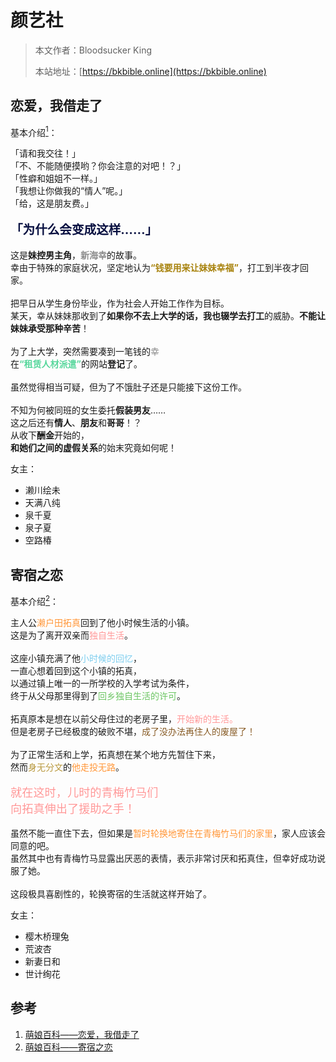 # 颜艺社

> 本文作者：Bloodsucker King
>
> 本站地址：[https://bkbible.online](https://bkbible.online)

## 恋爱，我借走了
基本介绍[<sup>1</sup>](#refer-anchor-1)：
<p>「请和我交往！」<br>
「不、不能随便摸哟？你会注意的对吧！？」<br>
「性癖和姐姐不一样。」<br>
「我想让你做我的“情人”呢。」<br>
「给，这是朋友费。」<br>
<br>
<span style="font-size: 140%; color: #070F40;"><b>「为什么会变成这样……」</b></span><br>
<br>
这是<b>妹控男主角</b>，<span style="color:#8C8C8C;font-weight:bold;">新海幸</span>的故事。<br>
幸由于特殊的家庭状况，坚定地认为<span style="color:#A8830E;font-weight:bold;">“钱要用来让妹妹幸福”</span>，打工到半夜才回家。<br>
<br>
把早日从学生身份毕业，作为社会人开始工作作为目标。<br>
某天，幸从妹妹那收到了<b>如果你不去上大学的话，我也辍学去打工</b>的威胁。<b>不能让妹妹承受那种辛苦</b>！<br>
<br>
为了上大学，突然需要凑到一笔钱的<span style="color:#8C8C8C;">幸</span><br>
在<span style="color:#57D79C;font-weight:bold;">“租赁人材派遣”</span>的网站<b>登记</b>了。<br>
<br>
虽然觉得相当可疑，但为了不饿肚子还是只能接下这份工作。<br>
<br>
不知为何被同班的女生委托<b>假装男友</b>……<br>
这之后还有<b>情人</b>、<b>朋友</b>和<b>哥哥</b>！？<br>
从收下<b>酬金</b>开始的，<br>
<b>和她们之间的虚假关系</b>的始末究竟如何呢！
</p>

女主：
- 濑川绘未
- 天满八纯
- 泉千夏
- 泉子夏
- 空路椿

## 寄宿之恋
基本介绍[<sup>2</sup>](#refer-anchor-2)：
<p><span style="position:relative;display:inline-block;z-index:2;color:;">主人公<span style="color:#ff9536;">濑户田拓真</span>回到了他小时候生活的小镇。<br>
这是为了离开双亲而<span style="color:#ff9898;">独自生活</span>。<br>
<br>
这座小镇充满了他<span style="color:#7ccced;">小时候的回忆</span>，<br>
一直心想着回到这个小镇的拓真，<br>
以通过镇上唯一的一所学校的入学考试为条件，<br>
终于从父母那里得到了<span style="color:#6ac461;">回乡独自生活的许可</span>。<br>
<br>
拓真原本是想在以前父母住过的老房子里，<span style="color:#ff9898;">开始新的生活。</span><br>
但是老房子已经极度的破败不堪，<span style="color:#865a24;">成了没办法再住人的废屋了！</span><br>
<br>
为了正常生活和上学，拓真想在某个地方先暂住下来，<br>
然而<span style="color:#b7973d;">身无分文</span>的<span style="color:#ff9536;">他走投无路</span>。<span style="position:absolute;left:0;top:0;z-index:-1;-webkit-user-select:none;user-select:none;-webkit-text-stroke:.24em #fff;">主人公<span style="color:#ff9536;">濑户田拓真</span>回到了他小时候生活的小镇。<br>
这是为了离开双亲而<span style="color:#ff9898;">独自生活</span>。<br>
<br>
这座小镇充满了他<span style="color:#7ccced;">小时候的回忆</span>，<br>
一直心想着回到这个小镇的拓真，<br>
以通过镇上唯一的一所学校的入学考试为条件，<br>
终于从父母那里得到了<span style="color:#6ac461;">回乡独自生活的许可</span>。<br>
<br>
拓真原本是想在以前父母住过的老房子里，<span style="color:#ff9898;">开始新的生活。</span><br>
但是老房子已经极度的破败不堪，<span style="color:#865a24;">成了没办法再住人的废屋了！</span><br>
<br>
为了正常生活和上学，拓真想在某个地方先暂住下来，<br>
然而<span style="color:#b7973d;">身无分文</span>的<span style="color:#ff9536;">他走投无路</span>。</span></span><br>
<br>
<span style="position:relative;display:inline-block;z-index:2;color:#ff9898;font-size:130%">就在这时，儿时的青梅竹马们<br>
向拓真伸出了援助之手！<span style="position:absolute;left:0;top:0;z-index:-1;-webkit-user-select:none;user-select:none;-webkit-text-stroke:.24em #FFF;">就在这时，儿时的青梅竹马们<br>
向拓真伸出了援助之手！</span></span><br>
<br>
<span style="position:relative;display:inline-block;z-index:2;color:;">虽然不能一直住下去，但如果是<span style="color:#ff9536;">暂时轮换地寄住在青梅竹马们的家里</span>，家人应该会同意的吧。<br>
虽然其中也有青梅竹马显露出厌恶的表情，表示非常讨厌和拓真住，但幸好成功说服了她。<br>
<br>
这段极具喜剧性的，轮换寄宿的生活就这样开始了。<span style="position:absolute;left:0;top:0;z-index:-1;-webkit-user-select:none;user-select:none;-webkit-text-stroke:.24em #fff;">虽然不能一直住下去，但如果是<span style="color:#ff9536;">暂时轮换地寄住在青梅竹马们的家里</span>，家人应该会同意的吧。<br>
虽然其中也有青梅竹马显露出厌恶的表情，表示非常讨厌和拓真住，但幸好成功说服了她。<br>
<br>
这段极具喜剧性的，轮换寄宿的生活就这样开始了。</span></span>
</p>

女主：
- 樱木桥理兔
- 荒波杏
- 新妻日和
- 世计绚花

## 参考
<a id="refer-anchor-1"></a>
1. [萌娘百科——恋爱，我借走了](https://mzh.moegirl.org.cn/%E6%81%8B%E7%88%B1%EF%BC%8C%E6%88%91%E5%80%9F%E8%B5%B0%E4%BA%86)
<a id="refer-anchor-2"></a>
2. [萌娘百科——寄宿之恋](https://mzh.moegirl.org.cn/%E5%AF%84%E5%AE%BF%E4%B9%8B%E6%81%8B)